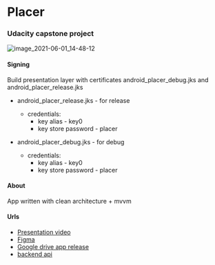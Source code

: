 # Placer
### Udacity capstone project

![image_2021-06-01_14-48-12](https://user-images.githubusercontent.com/48915853/120388530-e3f27c00-c333-11eb-8666-871ee411f3bb.png)

#### Signing

Build presentation layer with certificates android_placer_debug.jks and android_placer_release.jks

- android_placer_release.jks - for release 
	- credentials:
		- key alias - key0
		- key store password - placer

- android_placer_debug.jks - for debug
	- credentials:
		- key alias - key0
		- key store password - placer

#### About

App written with clean architecture + mvvm

#### Urls
- [Presentation video](https://www.youtube.com/watch?v=t96LOUEdM4Q)
- [Figma](https://www.figma.com/file/3Wuc5lCcdqCfXlLu3S7N7p/Placer?node-id=0%3A1)
- [Google drive app release](https://drive.google.com/file/d/1EQ9y429ywRvq-QscRf65FM3YW3J9osMY/view)
- [backend api](https://api.placer.one/swagger-ui.html#/)
